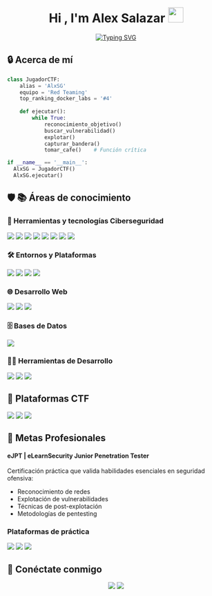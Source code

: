 <h1 align="center">Hi , I'm Alex Salazar <img src="https://media.giphy.com/media/hvRJCLFzcasrR4ia7z/giphy.gif" width="35"></h1>
<p align="center">
  <a href="https://git.io/typing-svg"><img src="https://readme-typing-svg.demolab.com?font=Fira+Code&weight=500&size=22&duration=4000&pause=1000&color=22F74B&center=true&width=600&lines=Ethical+Hacker;Cybersecurity+Pentester;CTF+Player" alt="Typing SVG" /></a>
</p>

## 🔒 Acerca de mí
```python
class JugadorCTF:
    alias = 'AlxSG'
    equipo = 'Red Teaming'
    top_ranking_docker_labs = '#4'
    
    def ejecutar(): 
        while True:
            reconocimiento_objetivo()
            buscar_vulnerabilidad()
            explotar()
            capturar_bandera()
            tomar_cafe()    # Función crítica

if __name__ == '__main__':
  AlxSG = JugadorCTF()
  AlxSG.ejecutar()
```
## 🛡️ 📚 Áreas de conocimiento

### 🔧 Herramientas y tecnologías Ciberseguridad
<p align="left">
  <img src="https://img.shields.io/badge/Kali_Linux-557C94?style=for-the-badge&logo=kali-linux&logoColor=white" />
  <img src="https://img.shields.io/badge/OWASP%20Top%2010-000000?style=for-the-badge&logo=OWASP&logoColor=white" />
  <img src="https://img.shields.io/badge/Nmap-%230A0A0A.svg?style=for-the-badge&logo=Nmap&logoColor=white" />
  <img src="https://img.shields.io/badge/metasploit-%2312100E.svg?style=for-the-badge&logo=metasploit&logoColor=white" />
  <img src="https://img.shields.io/badge/Burp_Suite-FF6F00?style=for-the-badge&logo=burpsuite&logoColor=white" />
  <img src="https://img.shields.io/badge/Sqlmap-FF6C37?style=for-the-badge&logo=security&logoColor=white" />
  <img src="https://img.shields.io/badge/Hydra-FF6C37?style=for-the-badge&logo=security&logoColor=white" />
  <img src="https://img.shields.io/badge/John_The_Ripper-FF6C37?style=for-the-badge&logo=security&logoColor=white" />
</p>

### 🛠️ Entornos y Plataformas
<p align="left">
  <img src="https://img.shields.io/badge/Linux-FCC624?style=for-the-badge&logo=linux&logoColor=black" />
  <img src="https://img.shields.io/badge/Windows-0078D6?style=for-the-badge&logo=windows&logoColor=white" />
  <img src="https://img.shields.io/badge/Docker-2496ED?style=for-the-badge&logo=docker&logoColor=white" />
  <img src="https://img.shields.io/badge/GitHub-%23121011.svg?style=for-the-badge&logo=github&logoColor=white" />
</p>

### 🌐 Desarrollo Web
<p align="left">
  <img src="https://img.shields.io/badge/HTML5-E34F26?style=for-the-badge&logo=html5&logoColor=white" />
  <img src="https://img.shields.io/badge/CSS3-1572B6?style=for-the-badge&logo=css3&logoColor=white" />
  <img src="https://img.shields.io/badge/Bootstrap-563D7C?style=for-the-badge&logo=bootstrap&logoColor=white" />
</p>

### 🗄️ Bases de Datos
<p align="left">
  <img src="https://img.shields.io/badge/MySQL-005C84?style=for-the-badge&logo=mysql&logoColor=white" />
</p>

### 👨‍💻 Herramientas de Desarrollo
<p align="left">
  <img src="https://img.shields.io/badge/Neovim-%2357A143.svg?&style=for-the-badge&logo=neovim&logoColor=white" />
  <img src="https://img.shields.io/badge/Visual%20Studio%20Code-0078d7.svg?style=for-the-badge&logo=visual-studio-code&logoColor=white" />
  <img src="https://img.shields.io/badge/git-%23F05033.svg?style=for-the-badge&logo=git&logoColor=white" />
</p>

## 🚀 Plataformas CTF
<p align="center">

  <a href="https://dockerlabs.es/usuarios/[tu-usuario]"><img src="https://img.shields.io/badge/DockerLabs-2496ED?style=for-the-badge&logo=docker&logoColor=white" /></a>
  <a href="[Tu perfil TryHackMe]"><img src="https://img.shields.io/badge/TryHackMe-212C42?style=for-the-badge&logo=TryHackMe&logoColor=white" /></a>
  <a href="[Tu perfil HTB]"><img src="https://img.shields.io/badge/Hack_The_Box-111927?style=for-the-badge&logo=Hack-The-Box&logoColor=9FEF00" /></a>
  
</p>

## 🎯 Metas Profesionales
#### eJPT | eLearnSecurity Junior Penetration Tester
Certificación práctica que valida habilidades esenciales en seguridad ofensiva:
- Reconocimiento de redes
- Explotación de vulnerabilidades
- Técnicas de post-explotación
- Metodologías de pentesting

### Plataformas de práctica
<p align="left">
  <img src="https://img.shields.io/badge/HackTheBox_Pro_Hacker-OBJETIVO-9FEF00?style=flat-square&logo=hackthebox&logoColor=black" />
  <img src="https://img.shields.io/badge/TryHackMe_Top -META_A_LARGO_PLAZO-212C42?style=flat-square&logo=tryhackme&logoColor=white" />
  <img src="https://img.shields.io/badge/DockerLabs_Master-EN_DESARROLLO-2496ED?style=flat-square&logo=docker&logoColor=white" />
</p>


## 🔗 Conéctate conmigo
<p align="center">
  <a href="https://www.linkedin.com/in/0xAlxSG"><img src="https://img.shields.io/badge/LinkedIn-0077B5?style=for-the-badge&logo=linkedin&logoColor=white" /></a>
  <a href="mailto:[friedichweymer@gmail.com]"><img src="https://img.shields.io/badge/Gmail-D14836?style=for-the-badge&logo=gmail&logoColor=white" /></a>
</p>
